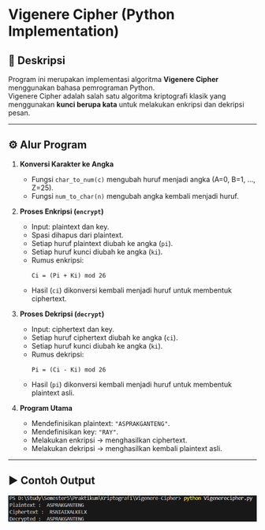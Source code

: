 # Vigenere Cipher (Python Implementation)

## 📌 Deskripsi
Program ini merupakan implementasi algoritma **Vigenere Cipher** menggunakan bahasa pemrograman Python.  
Vigenere Cipher adalah salah satu algoritma kriptografi klasik yang menggunakan **kunci berupa kata** untuk melakukan enkripsi dan dekripsi pesan.

---

## ⚙️ Alur Program
1. **Konversi Karakter ke Angka**  
   - Fungsi `char_to_num(c)` mengubah huruf menjadi angka (A=0, B=1, ..., Z=25).  
   - Fungsi `num_to_char(n)` mengubah angka kembali menjadi huruf.

2. **Proses Enkripsi (`encrypt`)**  
   - Input: plaintext dan key.  
   - Spasi dihapus dari plaintext.  
   - Setiap huruf plaintext diubah ke angka (`pi`).  
   - Setiap huruf kunci diubah ke angka (`ki`).  
   - Rumus enkripsi:  
     ```
     Ci = (Pi + Ki) mod 26
     ```
   - Hasil (`ci`) dikonversi kembali menjadi huruf untuk membentuk ciphertext.

3. **Proses Dekripsi (`decrypt`)**  
   - Input: ciphertext dan key.  
   - Setiap huruf ciphertext diubah ke angka (`ci`).  
   - Setiap huruf kunci diubah ke angka (`ki`).  
   - Rumus dekripsi:  
     ```
     Pi = (Ci - Ki) mod 26
     ```
   - Hasil (`pi`) dikonversi kembali menjadi huruf untuk membentuk plaintext asli.

4. **Program Utama**  
   - Mendefinisikan plaintext: `"ASPRAKGANTENG"`.  
   - Mendefinisikan key: `"RAY"`.  
   - Melakukan enkripsi → menghasilkan ciphertext.  
   - Melakukan dekripsi → menghasilkan kembali plaintext asli.  

---

## ▶️ Contoh Output

![alt text](image.png)